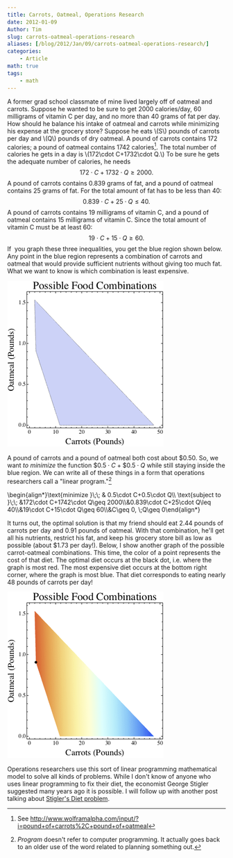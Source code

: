 ```yaml
---
title: Carrots, Oatmeal, Operations Research
date: 2012-01-09
Author: Tim
slug: carrots-oatmeal-operations-research
aliases: [/blog/2012/Jan/09/carrots-oatmeal-operations-research/]
categories:
    - Article
math: true
tags: 
    - math
---
```


A former grad school classmate of mine lived largely off of oatmeal and carrots. Suppose he wanted to be sure to get 2000 calories/day, 60 milligrams of vitamin C per day, and no more than 40 grams of fat per day. How should he balance his intake of oatmeal and carrots while minimizing his expense at the grocery store? Suppose he eats \\(S\\) pounds of carrots per day and \\(Q\\) pounds of dry oatmeal. A pound of carrots contains 172 calories; a pound of oatmeal contains 1742 calories[^1what]. The total number of calories he gets in a day is \\(172\cdot C+1732\cdot Q.\\) To be sure he gets the adequate number of calories, he needs $$172\cdot C+1732\cdot Q\geq 2000.$$ A pound of carrots contains 0.839 grams of fat, and a pound of oatmeal contains 25 grams of fat. For the total amount of fat has to be less than 40: $$0.839\cdot C+25\cdot Q\leq 40.$$ A pound of carrots contains 19 milligrams of vitamin C, and a pound of oatmeal contains 15 milligrams of vitamin C. Since the total amount of vitamin C must be at least 60: $$19\cdot C+15\cdot Q\geq 60.$$ If  you graph these three inequalities, you get the blue region shown below. Any point in the blue region represents a combination of carrots and oatmeal that would provide sufficient nutrients without giving too much fat. What we want to know is which combination is least expensive.

[![](/uploads/2012/01/Whats-a-Stigler-Diet-Feasible1.gif)](/uploads/2012/01/Whats-a-Stigler-Diet-Feasible1.gif)

A pound of carrots and a pound of oatmeal both cost about \$0.50. So, we want *to minimize* the function $\$0.5\cdot C+\$0.5\cdot Q$ while still staying inside the blue region. We can write all of these things in a form that operations researchers call a "linear program."[^2what]

<div>
\begin{align*}\text{minimize }\;\; & 0.5\cdot C+0.5\cdot Q\\ \text{subject to }\;\; &172\cdot C+1742\cdot Q\geq 2000\\&0.839\cdot C+25\cdot Q\leq 40\\&19\cdot C+15\cdot Q\geq 60\\&C\geq 0, \;Q\geq 0\end{align*}
</div>

It turns out, the optimal solution is that my friend should eat 2.44 pounds of carrots per day and 0.91 pounds of oatmeal. With that combination, he'll get all his nutrients, restrict his fat, and keep his grocery store bill as low as possible (about \$1.73 per day!). Below, I show another graph of the possible carrot-oatmeal combinations. This time, the color of a point represents the cost of that diet. The optimal diet occurs at the black dot, i.e. where the graph is most red. The most expensive diet occurs at the bottom right corner, where the graph is most blue. That diet corresponds to eating nearly 48 pounds of carrots per day!

[![](/uploads/2012/01/Whats-a-Stigler-Diet-Temp.gif)](/uploads/2012/01/Whats-a-Stigler-Diet-Temp.gif)

Operations researchers use this sort of linear programming mathematical model to solve all kinds of problems. While I don't know of anyone who uses linear programming to fix their diet, the economist George Stigler suggested many years ago it is possible. I will follow up with another post talking about [Stigler's Diet problem](http://en.wikipedia.org/wiki/Stigler_diet).

[^1what]: See http://www.wolframalpha.com/input/?i=pound+of+carrots%2C+pound+of+oatmeal

[^2what]: _Program_ doesn't refer to computer programming. It actually goes back to an older use of the word related to planning something out.
